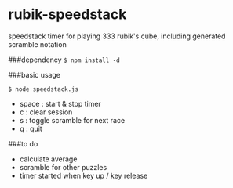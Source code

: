 rubik-speedstack
================

speedstack timer for playing 333 rubik's cube, including generated scramble notation

###dependency
```$ npm install -d```

###basic usage

```$ node speedstack.js```

- space : start & stop timer
- c : clear session
- s : toggle scramble for next race
- q : quit

###to do
- calculate average
- scramble for other puzzles
- timer started when key up / key release
